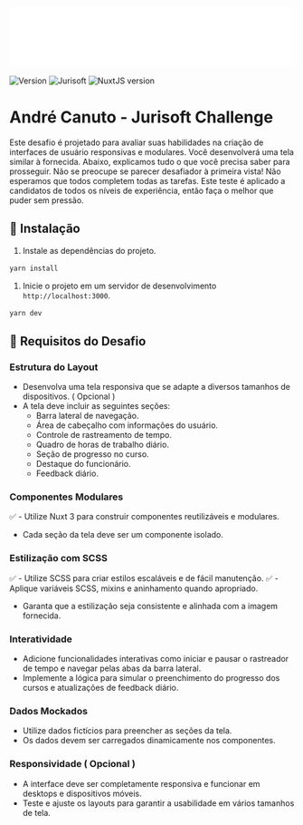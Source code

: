 ![Jurisoft](.github/jurisoft-logo.svg)

![Version](https://img.shields.io/badge/1.0.0-beta?label=version)
![Jurisoft](https://img.shields.io/badge/powered_by-Jurisoft-ff4a00)
![NuxtJS version](https://img.shields.io/badge/NuxtJS-3.9.3-00dc82?style=flat-square&logo=nuxt.js&logoColor=white)

# André Canuto - Jurisoft Challenge

Este desafio é projetado para avaliar suas habilidades na criação de interfaces de usuário responsivas e modulares. Você desenvolverá uma tela similar à fornecida. Abaixo, explicamos tudo o que você precisa saber para prosseguir. Não se preocupe se parecer desafiador à primeira vista! Não esperamos que todos completem todas as tarefas. Este teste é aplicado a candidatos de todos os níveis de experiência, então faça o melhor que puder sem pressão.

## 🚀 Instalação

1. Instale as dependências do projeto.

```bash
yarn install
```

1. Inicie o projeto em um servidor de desenvolvimento `http://localhost:3000`.

```bash
yarn dev
```

## 🎯 Requisitos do Desafio

### Estrutura do Layout
- Desenvolva uma tela responsiva que se adapte a diversos tamanhos de dispositivos. ( Opcional )
- A tela deve incluir as seguintes seções:
  - Barra lateral de navegação.
  - Área de cabeçalho com informações do usuário.
  - Controle de rastreamento de tempo.
  - Quadro de horas de trabalho diário.
  - Seção de progresso no curso.
  - Destaque do funcionário.
  - Feedback diário.

### Componentes Modulares
✅ - Utilize Nuxt 3 para construir componentes reutilizáveis e modulares.
- Cada seção da tela deve ser um componente isolado.

### Estilização com SCSS
✅ - Utilize SCSS para criar estilos escaláveis e de fácil manutenção.
✅ - Aplique variáveis SCSS, mixins e aninhamento quando apropriado.
- Garanta que a estilização seja consistente e alinhada com a imagem fornecida.

### Interatividade
- Adicione funcionalidades interativas como iniciar e pausar o rastreador de tempo e navegar pelas abas da barra lateral.
- Implemente a lógica para simular o preenchimento do progresso dos cursos e atualizações de feedback diário.

### Dados Mockados
- Utilize dados fictícios para preencher as seções da tela.
- Os dados devem ser carregados dinamicamente nos componentes.

### Responsividade ( Opcional )
- A interface deve ser completamente responsiva e funcionar em desktops e dispositivos móveis.
- Teste e ajuste os layouts para garantir a usabilidade em vários tamanhos de tela.